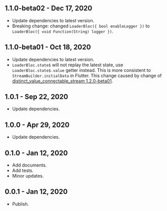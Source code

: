 ## 1.1.0-beta02 - Dec 17, 2020
*   Update dependencies to latest version.
*   Breaking change: changed `LoaderBloc({ bool enableLogger })` to `LoaderBloc({ void Function(String) logger })`.

## 1.1.0-beta01 - Oct 18, 2020

*   Update dependencies to latest version.
*   `LoaderBloc.state$` will not replay the latest state, use `LoaderBloc.state$.value` getter instead. 
    This is more consistent to `StreamBuilder.initialData` in Flutter.
    This change caused by change of [distinct_value_connectable_stream 1.2.0-beta01](https://pub.dev/packages/distinct_value_connectable_stream/versions/1.2.0-beta01/changelog).

## 1.0.1 - Sep 22, 2020

* Update dependencies.

## 1.0.0 - Apr 29, 2020

* Update dependencies.

## 0.1.0 - Jan 12, 2020

* Add documents.
* Add tests.
* Minor updates.

## 0.0.1 - Jan 12, 2020

* Publish.
